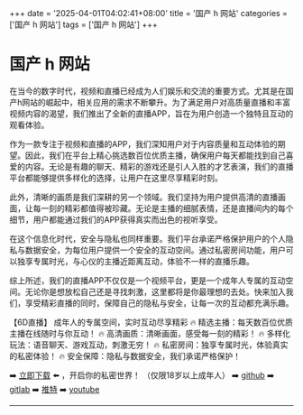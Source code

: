 +++
date = '2025-04-01T04:02:41+08:00'
title = '国产 h 网站'
categories = ['国产 h 网站']
tags = ['国产 h 网站']
+++

# 国产 h 网站

在当今的数字时代，视频和直播已经成为人们娱乐和交流的重要方式。尤其是在国产h网站的崛起中，相关应用的需求不断攀升。为了满足用户对高质量直播和丰富视频内容的渴望，我们推出了全新的直播APP，旨在为用户创造一个独特且互动的观看体验。

作为一款专注于视频和直播的APP，我们深知用户对于内容质量和互动体验的期望。因此，我们在平台上精心挑选数百位优质主播，确保用户每天都能找到自己喜爱的内容。无论是有趣的聊天、精彩的游戏还是引人入胜的才艺表演，我们的直播平台都能够提供多样化的选择，让用户在这里尽享精彩时刻。

此外，清晰的画质是我们深耕的另一个领域。我们坚持为用户提供高清的直播画面，让每一刻的精彩都值得被珍藏。无论是主播的细腻表情，还是直播间内的每个细节，用户都能通过我们的APP获得真实而出色的视听享受。

在这个信息化时代，安全与隐私也同样重要。我们平台承诺严格保护用户的个人隐私与数据安全，为每位用户提供一个安全的互动空间。通过私密房间功能，用户可以独享专属时光，与心仪的主播近距离互动，体验不一样的直播乐趣。

综上所述，我们的直播APP不仅仅是一个视频平台，更是一个成年人专属的互动空间。无论你是想放松自己还是寻找刺激，这里都将是你最理想的去处。快来加入我们，享受精彩直播的同时，保障自己的隐私与安全，让每一次的互动都充满乐趣。

【6D直播】
成年人的专属空间，实时互动尽享精彩
🔥 精选主播：每天数百位优质主播在线随时与你互动！
🔥 高清画质：清晰画面，感受每一刻的精彩！
🔥 多样化玩法：语音聊天、游戏互动，刺激无穷！
🔥 私密房间：独享专属时光，体验真实的私密体验！
🔥 安全保障：隐私与数据安全，我们承诺严格保护！

➡️ [立即下载](https://down123.s3.ap-east-1.amazonaws.com/down/down.html?channelCode=blog) ⬅️ ，开启你的私密世界！
（仅限18岁以上成年人）
➡️ [github](https://aldult-live.github.io/)
➡️ [gitlab](https://seo-09598d.gitlab.io/)
➡️ [推特](https://x.com/wegame33)
➡️ [youtube](https://www.youtube.com/@6Dlive)

---
